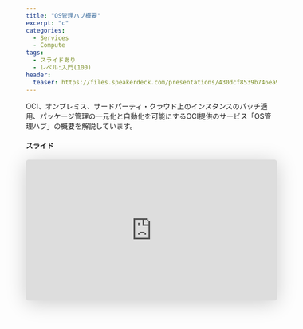 ```yaml
---
title: "OS管理ハブ概要"
excerpt: "c"
categories:
  - Services
  - Compute
tags:
  - スライドあり
  - レベル:入門(100)
header:
  teaser: https://files.speakerdeck.com/presentations/430dcf8539b746ea94a010c17780a663/slide_0.jpg
---
```


OCI、オンプレミス、サードパーティ・クラウド上のインスタンスのパッチ適用、パッケージ管理の一元化と自動化を可能にするOCI提供のサービス「OS管理ハブ」の概要を解説しています。

#### スライド

<div style="max-width:768px">
<!-- Speakerdeckから Embeded リンク (iFrame) を取得して貼り付け (ここから) -->

<iframe class="speakerdeck-iframe" frameborder="0" src="https://speakerdeck.com/player/430dcf8539b746ea94a010c17780a663" title="OCI技術資料 : OS管理ハブ 概要" allowfullscreen="true" style="border: 0px; background: padding-box padding-box rgba(0, 0, 0, 0.1); margin: 0px; padding: 0px; border-radius: 6px; box-shadow: rgba(0, 0, 0, 0.2) 0px 5px 40px; width: 100%; height: auto; aspect-ratio: 560 / 315;" data-ratio="1.7777777777777777"></iframe>

<!-- Speakerdeckから Embeded リンクを取得して貼り付け (ここまで) -->

</div>